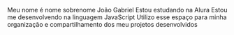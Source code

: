 Meu nome é nome sobrenome João Gabriel
Estou estudando na Alura
Estou me desenvolvendo na linguagem JavaScript
Utilizo esse espaço para minha organização e compartilhamento dos meu projetos desenvolvidos
